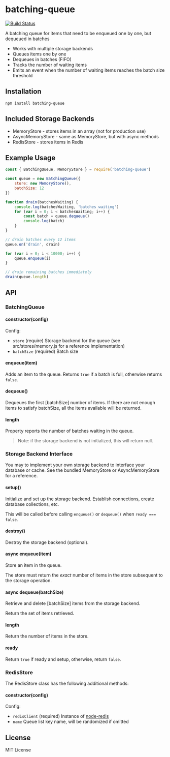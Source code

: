 # batching-queue

[![Build Status](https://travis-ci.org/compwright/batching-queue.svg?branch=master)](https://travis-ci.org/compwright/batching-queue)

A batching queue for items that need to be enqueued one by one, but dequeued in batches

* Works with multiple storage backends
* Queues items one by one
* Dequeues in batches (FIFO)
* Tracks the number of waiting items
* Emits an event when the number of waiting items reaches the batch size threshold

## Installation

```
npm install batching-queue
```

## Included Storage Backends

* MemoryStore - stores items in an array (not for production use)
* AsyncMemoryStore - same as MemoryStore, but with async methods
* RedisStore - stores items in Redis

## Example Usage

```javascript
const { BatchingQueue, MemoryStore } = require('batching-queue')

const queue = new BatchingQueue({
    store: new MemoryStore(),
    batchSize: 12
})

function drain(batchesWaiting) {
    console.log(batchesWaiting, 'batches waiting')
    for (var i = 0; i < batchesWaiting; i++) {
        const batch = queue.dequeue()
        console.log(batch)
    }
}

// drain batches every 12 items
queue.on('drain', drain)

for (var i = 0; i < 10000; i++) {
    queue.enqueue(i)
}

// drain remaining batches immediately
drain(queue.length)
```

## API

### BatchingQueue

#### constructor(config)

Config:

* `store` (require) Storage backend for the queue (see src/stores/memory.js for a reference implementation)
* `batchSize` (required) Batch size

#### enqueue(item)

Adds an item to the queue. Returns `true` if a batch is full, otherwise returns `false`.

#### dequeue()

Dequeues the first [batchSize] number of items. If there are not enough items to satisfy batchSize, all the items available will be returned.

#### length

Property reports the number of batches waiting in the queue.

> Note: if the storage backend is not initialized, this will return null.

### Storage Backend Interface

You may to implement your own storage backend to interface your database or cache. See the bundled MemoryStore or AsyncMemoryStore for a reference.

#### setup()

Initialize and set up the storage backend. Establish connections, create database collections, etc.

This will be called before calling `enqueue()` or `dequeue()` when `ready === false`.

#### destroy()

Destroy the storage backend (optional).

#### async enqueue(item)

Store an item in the queue.

The store must return the *exact* number of items in the store subsequent to the storage operation.

#### async dequeue(batchSize)

Retrieve and delete [batchSize] items from the storage backend.

Return the set of items retrieved.

#### length

Return the number of items in the store.

#### ready

Return `true` if ready and setup, otherwise, return `false`.

### RedisStore

The RedisStore class has the following additional methods:

#### constructor(config)

Config:

* `redisClient` (required) Instance of [node-redis](https://npmjs.org/package/redis)
* `name` Queue list key name, will be randomized if omitted

## License

MIT License
